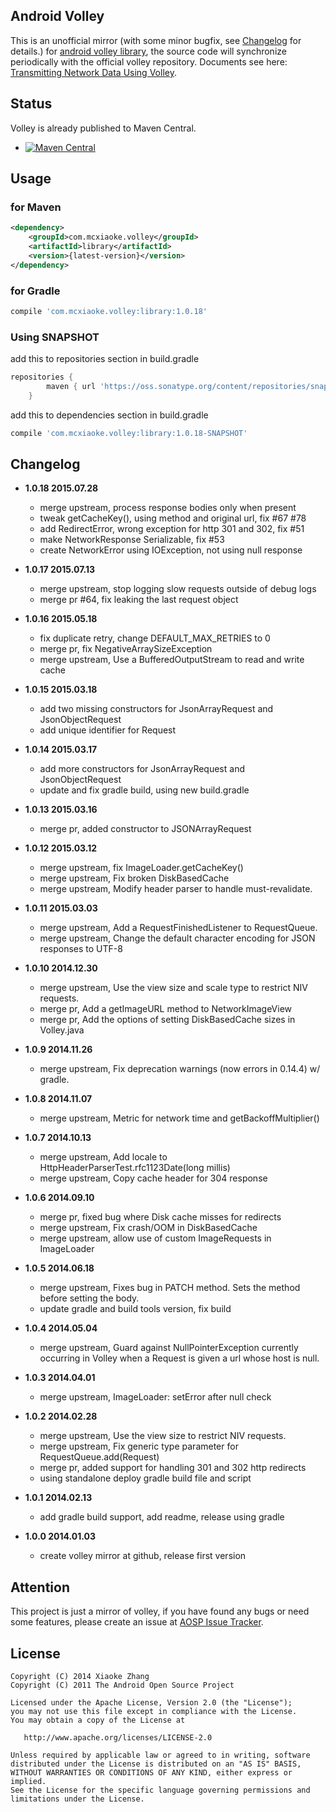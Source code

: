 Android Volley  
----------
This is an unofficial mirror (with some minor bugfix, see [Changelog](#changelog) for details.) for [android volley library](https://android.googlesource.com/platform/frameworks/volley), the source code will synchronize periodically with the official volley repository. Documents see here: [Transmitting Network Data Using Volley](https://developer.android.com/training/volley/index.html).

## Status

Volley is already published to Maven Central.  

* [![Maven Central](http://img.shields.io/badge/2015.07.28-com.mcxiaoke.volley:library:1.0.18-brightgreen.svg)](http://search.maven.org/#artifactdetails%7Ccom.mcxiaoke.volley%7Clibrary%7C1.0.18%7Cjar)

## Usage

### for Maven

``` xml
<dependency>
    <groupId>com.mcxiaoke.volley</groupId>
    <artifactId>library</artifactId>
    <version>{latest-version}</version>
</dependency>
```


### for Gradle

``` groovy
compile 'com.mcxiaoke.volley:library:1.0.18'
```


### Using SNAPSHOT

add this to repositories section in build.gradle

``` groovy
repositories {
        maven { url 'https://oss.sonatype.org/content/repositories/snapshots' }
    }
```

add this to dependencies section in build.gradle

```groovy
compile 'com.mcxiaoke.volley:library:1.0.18-SNAPSHOT'
```

## Changelog

* **1.0.18 2015.07.28**
    * merge upstream, process response bodies only when present
    * tweak getCacheKey(), using method and original url, fix #67 #78
    * add RedirectError, wrong exception for http 301 and 302, fix #51
    * make NetworkResponse Serializable, fix #53
    * create NetworkError using IOException, not using null response

* **1.0.17 2015.07.13**
    * merge upstream, stop logging slow requests outside of debug logs
    * merge pr #64, fix leaking the last request object
    
* **1.0.16 2015.05.18**
    * fix duplicate retry, change DEFAULT_MAX_RETRIES to 0
    * merge pr, fix NegativeArraySizeException
    * merge upstream, Use a BufferedOutputStream to read and write cache
    
* **1.0.15 2015.03.18**
    * add two missing constructors for JsonArrayRequest and JsonObjectRequest
    * add unique identifier for Request

* **1.0.14 2015.03.17**
    * add more constructors for JsonArrayRequest and JsonObjectRequest
    * update and fix gradle build, using new build.gradle
    
* **1.0.13 2015.03.16**
    * merge pr, added constructor to JSONArrayRequest 
    
* **1.0.12 2015.03.12**
    * merge upstream, fix ImageLoader.getCacheKey() 
    * merge upstream, Fix broken DiskBasedCache 
    * merge upstream, Modify header parser to handle must-revalidate.
    
* **1.0.11 2015.03.03**
    * merge upstream, Add a RequestFinishedListener to RequestQueue. 
    * merge upstream, Change the default character encoding for JSON responses to UTF-8    

* **1.0.10 2014.12.30**
    * merge upstream, Use the view size and scale type to restrict NIV requests. 
    * merge pr, Add a getImageURL method to NetworkImageView 
    * merge pr, Add the options of setting DiskBasedCache sizes in Volley.java 
    
* **1.0.9  2014.11.26**
    * merge upstream, Fix deprecation warnings (now errors in 0.14.4) w/ gradle.
    
* **1.0.8  2014.11.07**
    * merge upstream, Metric for network time and getBackoffMultiplier()    

    
* **1.0.7  2014.10.13**
    * merge upstream, Add locale to HttpHeaderParserTest.rfc1123Date(long millis)
    * merge upstream, Copy cache header for 304 response
    
* **1.0.6  2014.09.10**
    * merge pr, fixed bug where Disk cache misses for redirects 
    * merge upstream, Fix crash/OOM in DiskBasedCache
    * merge upstream, allow use of custom ImageRequests in ImageLoader
    
* **1.0.5  2014.06.18**
    * merge upstream, Fixes bug in PATCH method. Sets the method before setting the body.
    * update gradle and build tools version, fix build
    
* **1.0.4  2014.05.04**
    * merge upstream, Guard against NullPointerException currently occurring in Volley when a Request is given a url whose host is null.
    
* **1.0.3  2014.04.01** 
    * merge upstream, ImageLoader: setError after null check 
    
* **1.0.2  2014.02.28** 
    * merge upstream, Use the view size to restrict NIV requests. 
    * merge upstream, Fix generic type parameter for RequestQueue.add(Request) 
    * merge pr, added support for handling 301 and 302 http redirects
    * using standalone deploy gradle build file and script

* **1.0.1  2014.02.13** 
    * add gradle build support, add readme, release using gradle

* **1.0.0  2014.01.03** 
    * create volley mirror at github, release first version


## Attention  

This project is just a mirror of volley, if you have found any bugs or need some features, please create an issue at [AOSP Issue Tracker](https://code.google.com/p/android/issues/list).


## License


    Copyright (C) 2014 Xiaoke Zhang
    Copyright (C) 2011 The Android Open Source Project

    Licensed under the Apache License, Version 2.0 (the "License");
    you may not use this file except in compliance with the License.
    You may obtain a copy of the License at

       http://www.apache.org/licenses/LICENSE-2.0

    Unless required by applicable law or agreed to in writing, software
    distributed under the License is distributed on an "AS IS" BASIS,
    WITHOUT WARRANTIES OR CONDITIONS OF ANY KIND, either express or implied.
    See the License for the specific language governing permissions and
    limitations under the License.

